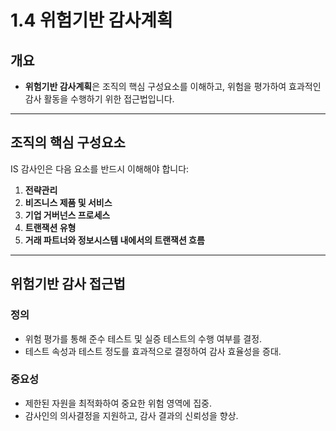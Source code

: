 # 1.4 위험기반 감사계획

## 개요
- **위험기반 감사계획**은 조직의 핵심 구성요소를 이해하고, 위험을 평가하여 효과적인 감사 활동을 수행하기 위한 접근법입니다.

---

## 조직의 핵심 구성요소
IS 감사인은 다음 요소를 반드시 이해해야 합니다:
1. **전략관리**
2. **비즈니스 제품 및 서비스**
3. **기업 거버넌스 프로세스**
4. **트랜잭션 유형**
5. **거래 파트너와 정보시스템 내에서의 트랜잭션 흐름**

---

## 위험기반 감사 접근법
### 정의
- 위험 평가를 통해 준수 테스트 및 실증 테스트의 수행 여부를 결정.
- 테스트 속성과 테스트 정도를 효과적으로 결정하여 감사 효율성을 증대.

### 중요성
- 제한된 자원을 최적화하여 중요한 위험 영역에 집중.
- 감사인의 의사결정을 지원하고, 감사 결과의 신뢰성을 향상.
